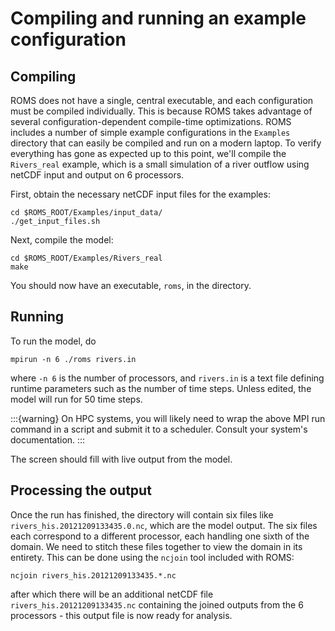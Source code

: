 # Compiling and running an example configuration

## Compiling
ROMS does not have a single, central executable, and each configuration must be compiled individually. This is because ROMS takes advantage of several configuration-dependent compile-time optimizations. ROMS includes a number of simple example configurations in the `Examples` directory that can easily be compiled and run on a modern laptop. To verify everything has gone as expected up to this point, we'll compile the `Rivers_real` example, which is a small simulation of a river outflow using netCDF input and output on 6 processors.

First, obtain the necessary netCDF input files for the examples:

```
cd $ROMS_ROOT/Examples/input_data/
./get_input_files.sh
```

Next, compile the model:

```
cd $ROMS_ROOT/Examples/Rivers_real
make
```

You should now have an executable, `roms`, in the directory.

## Running
To run the model, do

```
mpirun -n 6 ./roms rivers.in
```

where `-n 6` is the number of processors, and `rivers.in` is a text file defining runtime parameters such as the number of time steps.
Unless edited, the model will run for 50 time steps.

:::{warning}
On HPC systems, you will likely need to wrap the above MPI run command in a script and submit it to a scheduler. Consult your system's documentation.
:::

The screen should fill with live output from the model.


## Processing the output
Once the run has finished, the directory will contain six files like `rivers_his.20121209133435.0.nc`, which are the model output. The six files each correspond to a different processor, each handling one sixth of the domain. We need to stitch these files together to view the domain in its entirety. This can be done using the `ncjoin` tool included with ROMS:

```
ncjoin rivers_his.20121209133435.*.nc
```

after which there will be an additional netCDF file `rivers_his.20121209133435.nc` containing the joined outputs from the 6 processors - this output file is now ready for analysis.

